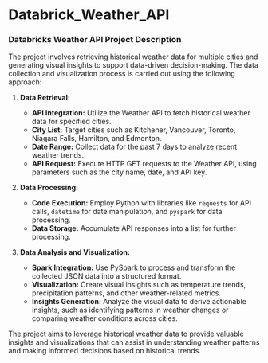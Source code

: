 # Databrick_Weather_API
### Databricks Weather API Project Description

The project involves retrieving historical weather data for multiple cities and generating visual insights to support data-driven decision-making. The data collection and visualization process is carried out using the following approach:

1. **Data Retrieval:**
   - **API Integration:** Utilize the Weather API to fetch historical weather data for specified cities.
   - **City List:** Target cities such as Kitchener, Vancouver, Toronto, Niagara Falls, Hamilton, and Edmonton.
   - **Date Range:** Collect data for the past 7 days to analyze recent weather trends.
   - **API Request:** Execute HTTP GET requests to the Weather API, using parameters such as the city name, date, and API key.

2. **Data Processing:**
   - **Code Execution:** Employ Python with libraries like `requests` for API calls, `datetime` for date manipulation, and `pyspark` for data processing.
   - **Data Storage:** Accumulate API responses into a list for further processing.

3. **Data Analysis and Visualization:**
   - **Spark Integration:** Use PySpark to process and transform the collected JSON data into a structured format.
   - **Visualization:** Create visual insights such as temperature trends, precipitation patterns, and other weather-related metrics.
   - **Insights Generation:** Analyze the visual data to derive actionable insights, such as identifying patterns in weather changes or comparing weather conditions across cities.

The project aims to leverage historical weather data to provide valuable insights and visualizations that can assist in understanding weather patterns and making informed decisions based on historical trends.
